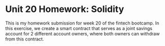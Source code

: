 # Unit 20 Homework: Solidity

This is my homework submission for week 20 of the fintech bootcamp. In this exercise, we create a smart contract that serves as a joint savings account for 2 different account owners, where both owners can withdraw from this contract.
